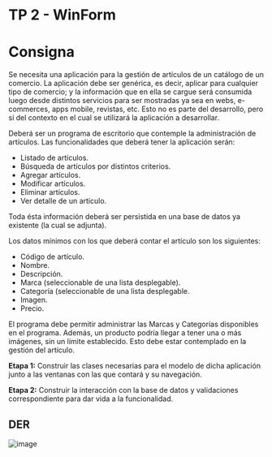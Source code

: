 # TP 2 - WinForm
# Consigna

Se necesita una aplicación para la gestión de artículos de un catálogo de un comercio. La aplicación debe ser genérica, es decir, aplicar para cualquier tipo de comercio; y la información que en ella se cargue será consumida luego desde distintos servicios para ser mostradas ya sea en webs, e-commerces, apps mobile, revistas, etc. Esto no es parte del desarrollo, pero sí del contexto en el cual se utilizará la aplicación a desarrollar.

Deberá ser un programa de escritorio que contemple la administración de artículos. Las funcionalidades que deberá tener la aplicación serán:
-   Listado de artículos.
-   Búsqueda de artículos por distintos criterios.
-   Agregar artículos.
-   Modificar artículos.
-   Eliminar artículos.
-   Ver detalle de un artículo. 
  
Toda ésta información deberá ser persistida en una base de datos ya existente (la cual se adjunta).

Los datos mínimos con los que deberá contar el artículo son los siguientes:

-   Código de artículo.
-   Nombre.
-   Descripción.
-   Marca (seleccionable de una lista desplegable).
-   Categoría (seleccionable de una lista desplegable.
-   Imagen.
-   Precio.

El programa debe permitir administrar las Marcas y Categorías disponibles en el programa. Además, un producto podría llegar a tener una o más imágenes, sin un límite establecido. Esto debe estar contemplado en la gestión del artículo.

**Etapa 1:**  Construir las clases necesarias para el modelo de dicha aplicación junto a las ventanas con las que contará y su navegación.

**Etapa 2:**  Construir la interacción con la base de datos y validaciones correspondiente para dar vida a la funcionalidad.

## DER 
![image](https://github.com/lucassaputo/tp2/assets/84545453/b94813ef-4e8f-4f38-8025-c6003998055e)
